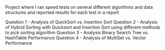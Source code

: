 Project where I ran speed tests on several different algorithms and data structures and reported results for each test in a report

Question 1 - Analysis of QuickSort vs. Insertion Sort
Question 2 - Analysis of Hybrid Sorting with Quicksort and Insertion Sort using different methods to pick sorting algorithm
Question 3 - Analysis Binary Search Tree vs. HashTable Performance
Question 4 - Analysis of MultiSet vs. Vector Performance
